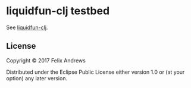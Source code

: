 # liquidfun-clj testbed

See [liquidfun-clj](../liquidfun-clj).


## License

Copyright © 2017 Felix Andrews

Distributed under the Eclipse Public License either version 1.0 or (at your option) any later version.
